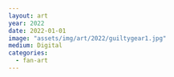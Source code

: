 ```yaml
---
layout: art
year: 2022
date: 2022-01-01
image: "assets/img/art/2022/guiltygear1.jpg"
medium: Digital
categories:
  - fan-art
---
```

